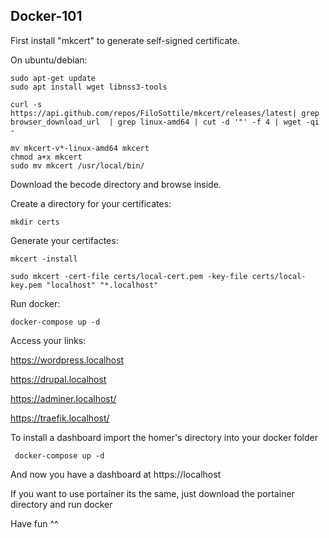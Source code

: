 ## Docker-101

First install "mkcert" to generate self-signed certificate.

On ubuntu/debian:
```
sudo apt-get update
sudo apt install wget libnss3-tools

curl -s https://api.github.com/repos/FiloSottile/mkcert/releases/latest| grep browser_download_url  | grep linux-amd64 | cut -d '"' -f 4 | wget -qi -

mv mkcert-v*-linux-amd64 mkcert
chmod a+x mkcert
sudo mv mkcert /usr/local/bin/
```

Download the becode directory and browse inside.

Create a directory for your certificates:
```
mkdir certs
```
Generate your certifactes:
```
mkcert -install 

sudo mkcert -cert-file certs/local-cert.pem -key-file certs/local-key.pem "localhost" "*.localhost"
```
Run docker:
```
docker-compose up -d 
```
Access your links:
  
https://wordpress.localhost

https://drupal.localhost

https://adminer.localhost/ 

https://traefik.localhost/

To install a dashboard import the homer's directory into your docker folder
```
 docker-compose up -d 
```  
 And now you have a dashboard at https://localhost 
 
 If you want to use portainer its the same, just download the portainer directory and run docker
 
Have fun ^^
